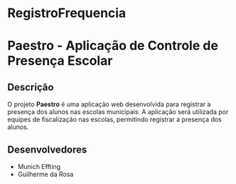 # RegistroFrequencia

# Paestro - Aplicação de Controle de Presença Escolar

## Descrição
O projeto **Paestro** é uma aplicação web desenvolvida para registrar a presença dos alunos nas escolas municipais. A aplicação será utilizada por equipes de fiscalização nas escolas, permitindo registrar a presença dos alunos.

## Desenvolvedores
- Munich Effting
- Guilherme da Rosa
